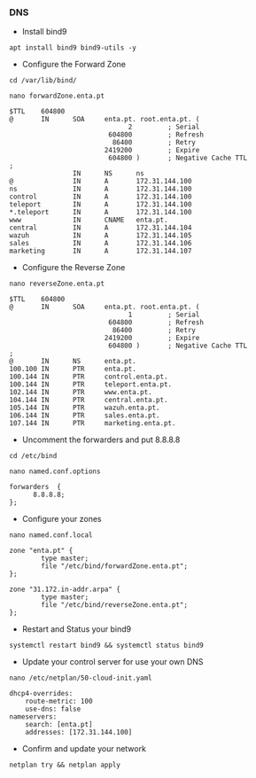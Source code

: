 ### DNS 

* Install bind9
```
apt install bind9 bind9-utils -y
```

* Configure the Forward Zone 
```
cd /var/lib/bind/
```

```
nano forwardZone.enta.pt
```

```
$TTL    604800
@       IN      SOA     enta.pt. root.enta.pt. (
                              2         ; Serial
                         604800         ; Refresh
                          86400         ; Retry
                        2419200         ; Expire
                         604800 )       ; Negative Cache TTL
;
                IN      NS      ns
@               IN      A       172.31.144.100
ns              IN      A       172.31.144.100
control         IN      A       172.31.144.100
teleport        IN      A       172.31.144.100
*.teleport      IN      A       172.31.144.100
www             IN      CNAME   enta.pt.
central         IN      A       172.31.144.104
wazuh           IN      A       172.31.144.105
sales           IN      A       172.31.144.106
marketing       IN      A       172.31.144.107
```

* Configure the Reverse Zone

```
nano reverseZone.enta.pt
```

```
$TTL    604800
@       IN      SOA     enta.pt. root.enta.pt. (
                              1         ; Serial
                         604800         ; Refresh
                          86400         ; Retry
                        2419200         ; Expire
                         604800 )       ; Negative Cache TTL
;
@       IN      NS      enta.pt.
100.100 IN      PTR     enta.pt.
100.144 IN      PTR     control.enta.pt.
100.144 IN      PTR     teleport.enta.pt.
102.144 IN      PTR     www.enta.pt.
104.144 IN      PTR     central.enta.pt.
105.144 IN      PTR     wazuh.enta.pt.
106.144 IN      PTR     sales.enta.pt.
107.144 IN      PTR     marketing.enta.pt.
```

* Uncomment the forwarders and put 8.8.8.8

```
cd /etc/bind
```
```
nano named.conf.options
```
```
forwarders  {
      8.8.8.8;
};
```

* Configure your zones

```
nano named.conf.local
```
```
zone "enta.pt" {
        type master;
        file "/etc/bind/forwardZone.enta.pt";
};

zone "31.172.in-addr.arpa" {
        type master;
        file "/etc/bind/reverseZone.enta.pt";
};
```

* Restart and Status your bind9

```
systemctl restart bind9 && systemctl status bind9
```

* Update your control server for use your own DNS 

```
nano /etc/netplan/50-cloud-init.yaml
```

```
dhcp4-overrides:
    route-metric: 100
    use-dns: false
nameservers:
    search: [enta.pt]
    addresses: [172.31.144.100]
```

* Confirm and update your network

```
netplan try && netplan apply
```
